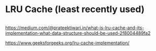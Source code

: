 # LRU Cache (least recently used)

``` It’s a cache replacement algorithm that removes the least recently used data in order to make room for new data.
```

https://medium.com/@prateektiwari.in/what-is-lru-cache-and-its-implementation-what-data-structure-should-be-used-2f8004489fa2


https://www.geeksforgeeks.org/lru-cache-implementation/